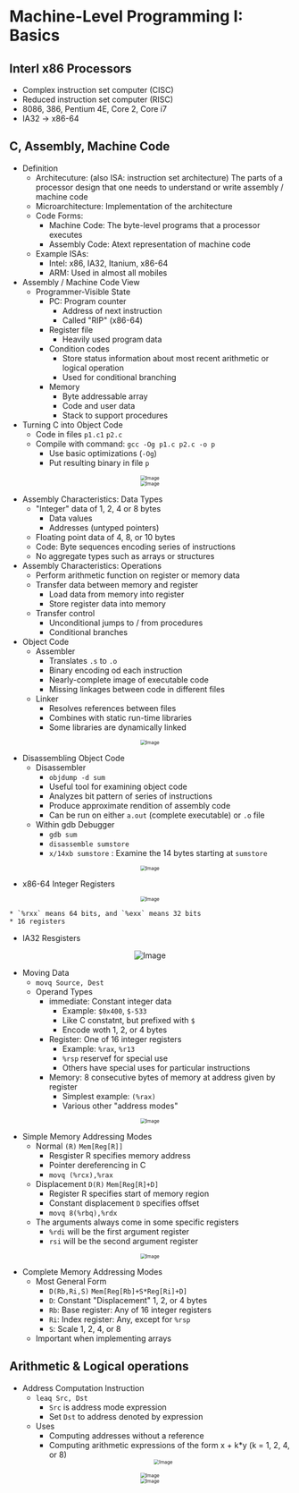 # Machine-Level Programming I: Basics

## Interl x86 Processors
* Complex instruction set computer (CISC)
* Reduced instruction set computer (RISC)
* 8086, 386, Pentium 4E, Core 2, Core i7
* IA32 -> x86-64


## C, Assembly, Machine Code
* Definition
    * Architecuture: (also ISA: instruction set architecture) The parts of a processor design that one needs to understand or write assembly / machine code
    * Microarchitecture: Implementation of the architecture
    * Code Forms:
        * Machine Code: The byte-level programs that a processor executes
        * Assembly Code: Atext representation of machine code
    * Example ISAs:
        * Intel: x86, IA32, Itanium, x86-64
        * ARM: Used in almost all mobiles
* Assembly / Machine Code View
    * Programmer-Visible State
        * PC: Program counter
            * Address of next instruction
            * Called "RIP" (x86-64)
        * Register file
            * Heavily used program data
        * Condition codes
            * Store status information about most recent arithmetic or logical operation
            * Used for conditional branching
        * Memory
            * Byte addressable array
            * Code and user data
            * Stack to support procedures
* Turning C into Object Code
    * Code in files `p1.c1` `p2.c`
    * Compile with command: `gcc -Og p1.c p2.c -o p`
        * Use basic optimizations (`-Og`)
        * Put resulting binary in file `p`
<div align="center"><img src="img/img1.png" alt="Image" style="zoom:60%;" /></div>
<div align="center"><img src="img/img2.png" alt="Image" style="zoom:60%;" /></div>

* Assembly Characteristics: Data Types
    * "Integer" data of 1, 2, 4 or 8 bytes
        * Data values
        * Addresses (untyped pointers)
    * Floating point data of 4, 8, or 10 bytes
    * Code: Byte sequences encoding series of instructions
    * No aggregate types such as arrays or structures
* Assembly Characteristics: Operations
    * Perform arithmetic function on register or memory data
    * Transfer data between memory and register
        * Load data from memory into register
        * Store register data into memory
    * Transfer control
        * Unconditional jumps to / from procedures
        * Conditional branches
* Object Code
    * Assembler
        * Translates `.s` to `.o`
        * Binary encoding od each instruction
        * Nearly-complete image of executable code
        * Missing linkages between code in different files
    * Linker
        * Resolves references between files
        * Combines with static run-time libraries
        * Some libraries are dynamically linked
<div align="center"><img src="img/img3.png" alt="Image" style="zoom:60%;" /></div>

* Disassembling Object Code
    * Disassembler
        * `objdump -d sum`
        * Useful tool for examining object code
        * Analyzes bit pattern of series of instructions
        * Produce approximate rendition of assembly code
        * Can be run on either `a.out` (complete executable) or `.o` file
    * Within gdb Debugger
        * `gdb sum`
        * `disassemble sumstore`
        * `x/14xb sumstore` : Examine the 14 bytes starting at `sumstore`
<div align="center"><img src="img/img4.png" alt="Image" style="zoom:60%;" /></div>

* x86-64 Integer Registers
<div align="center"><img src="img/img5.png" alt="Image" style="zoom:60%;" /></div>

    * `%rxx` means 64 bits, and `%exx` means 32 bits
    * 16 registers

* IA32 Resgisters
<div align="center"><img src="img/img6.png" alt="Image" style="zoom:100%;" /></div>

* Moving Data
    * `movq Source, Dest`
    * Operand Types
        * immediate: Constant integer data
            * Example: `$0x400`, `$-533`
            * Like C constatnt, but prefixed with `$`
            * Encode woth 1, 2, or 4 bytes
        * Register: One of 16 integer registers
            * Example: `%rax`, `%r13`
            * `%rsp` reservef for special use
            * Others have special uses for particular instructions
        * Memory: 8 consecutive bytes of memory at address given by register
            * Simplest example: `(%rax)`
            * Various other "address modes"
<div align="center"><img src="img/img7.png" alt="Image" style="zoom:60%;" /></div>

* Simple Memory Addressing Modes
    * Normal `(R)` `Mem[Reg[R]]`
        * Resgister R specifies memory address
        * Pointer dereferencing in C
        * `movq (%rcx),%rax`
    * Displacement `D(R)` `Mem[Reg[R]+D]`
        * Register R specifies start of memory region
        * Constant displacement `D` specifies offset
        * `movq 8(%rbq),%rdx`
    * The arguments always come in some specific registers
        * `%rdi` will be the first argument register
        * `rsi` will be the second argument register
<div align="center"><img src="img/img7.png" alt="Image" style="zoom:60%;" /></div>

* Complete Memory Addressing Modes
    * Most General Form
        * `D(Rb,Ri,S)` `Mem[Reg[Rb]+S*Reg[Ri]+D]`
        * `D`: Constant "Displacement" 1, 2, or 4 bytes
        * `Rb`: Base register: Any of 16 integer registers
        * `Ri`: Index register: Any, except for `%rsp`
        * `S`: Scale 1, 2, 4, or 8
    * Important when implementing arrays
    

## Arithmetic & Logical operations
* Address Computation Instruction
    * `leaq Src, Dst`
        * `Src` is address mode expression
        * Set `Dst` to address denoted by expression
    * Uses
        * Computing addresses without a reference
        * Computing arithmetic expressions of the form x + k*y (k = 1, 2, 4, or 8)
        <div align="center"><img src="img/img8.png" alt="Image" style="zoom:60%;" /></div>
<div align="center"><img src="img/img9.png" alt="Image" style="zoom:60%;" /></div>
<div align="center"><img src="img/img10.png" alt="Image" style="zoom:60%;" /></div>




